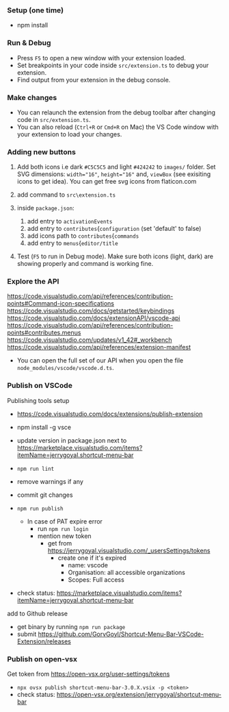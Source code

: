 ### Setup (one time)

- npm install

### Run & Debug

- Press `F5` to open a new window with your extension loaded.
- Set breakpoints in your code inside `src/extension.ts` to debug your extension.
- Find output from your extension in the debug console.

### Make changes

- You can relaunch the extension from the debug toolbar after changing code in `src/extension.ts`.
- You can also reload (`Ctrl+R` or `Cmd+R` on Mac) the VS Code window with your extension to load your changes.

### Adding new buttons

1. Add both icons i.e dark `#C5C5C5` and light `#424242` to `images/` folder. Set SVG dimensions: `width="16"`, `height="16"` and, `viewBox` (see exisiting icons to get idea). You can get free svg icons from flaticon.com

2. add command to `src\extension.ts`

3. inside `package.json`:

   1. add entry to `activationEvents`
   2. add entry to `contributes`{`configuration` (set 'default' to false)
   3. add icons path to `contributes`{`commands`
   4. add entry to `menus`{`editor/title`

4. Test (`F5` to run in Debug mode). Make sure both icons (light, dark) are showing properly and command is working fine.

### Explore the API

https://code.visualstudio.com/api/references/contribution-points#Command-icon-specifications
https://code.visualstudio.com/docs/getstarted/keybindings
https://code.visualstudio.com/docs/extensionAPI/vscode-api
https://code.visualstudio.com/api/references/contribution-points#contributes.menus
https://code.visualstudio.com/updates/v1_42#_workbench
https://code.visualstudio.com/api/references/extension-manifest

- You can open the full set of our API when you open the file `node_modules/vscode/vscode.d.ts`.

### Publish on VSCode

Publishing tools setup

- https://code.visualstudio.com/docs/extensions/publish-extension
- npm install -g vsce

- update version in package.json next to https://marketplace.visualstudio.com/items?itemName=jerrygoyal.shortcut-menu-bar
- `npm run lint`
- remove warnings if any
- commit git changes
- `npm run publish`
  - In case of PAT expire error
    - run `npm run login`
    - mention new token
      - get from https://jerrygoyal.visualstudio.com/_usersSettings/tokens
        - create one if it's expired
          - name: vscode
          - Organisation: all accessible organizations
          - Scopes: Full access
- check status: https://marketplace.visualstudio.com/items?itemName=jerrygoyal.shortcut-menu-bar

add to Github release

- get binary by running `npm run package`
- submit https://github.com/GorvGoyl/Shortcut-Menu-Bar-VSCode-Extension/releases

### Publish on open-vsx

Get token from https://open-vsx.org/user-settings/tokens

- `npx ovsx publish shortcut-menu-bar-3.0.X.vsix -p <token>`
- check status: https://open-vsx.org/extension/jerrygoyal/shortcut-menu-bar
